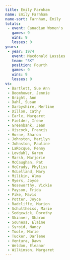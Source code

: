 ```yaml
---
title: Emily Farnham
name: Emily Farnham
name-sort: Farnham, Emily
totals:
 - event: Canadian Women's
   games: 9
   wins: 9
   losses: 0
years:
 - year: 1974
   event: Macdonald Lassies
   team: "SK"
   position: Fourth
   games: 9
   wins: 9
   losses: 0
vs:
 - Bartlett, Sue Ann
 - Boomhower, Jennie
 - Bright, Ann
 - Dahl, Susan
 - Darbyshire, Merline
 - Dillon, Cathy
 - Earle, Margaret
 - Fielder, Irene
 - Greenbank, Jean
 - Hiscock, Francis
 - Horne, Sharon
 - Johnston, Marilyn
 - Johnston, Pauline
 - LaRocque, Penny
 - Lovdahl, Karen
 - Marsh, Marjorie
 - McCaughan, Pat
 - McCrady, Phyliss
 - McLelland, Mary
 - Milikin, Alma
 - Myers, Joyce
 - Noseworthy, Vickie
 - Payson, Frida
 - Pike, Mavis
 - Potter, Joyce
 - Radcliffe, Marion
 - Schultheiss, Marie
 - Sedgewick, Dorothy
 - Skinner, Sharon
 - Souness, Elaine
 - Syroid, Nancy
 - Toole, Marie
 - Tucker, Darlene
 - Ventura, Dawn
 - Weldon, Eleanor
 - Wilkinson, Margaret
---
```

